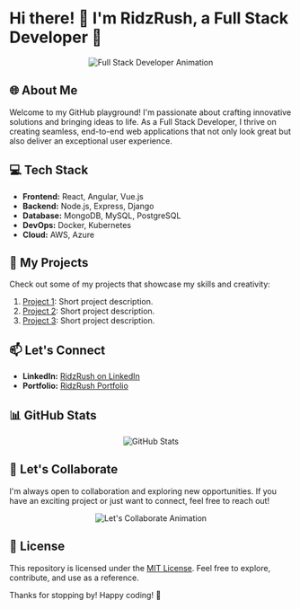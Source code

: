 # Hi there! 👋 I'm RidzRush, a Full Stack Developer 🚀

<p align="center">
  <img src="https://your-gif-url-here" alt="Full Stack Developer Animation">
</p>

## 🌐 About Me

Welcome to my GitHub playground! I'm passionate about crafting innovative solutions and bringing ideas to life. As a Full Stack Developer, I thrive on creating seamless, end-to-end web applications that not only look great but also deliver an exceptional user experience.

## 💻 Tech Stack

- **Frontend:** React, Angular, Vue.js
- **Backend:** Node.js, Express, Django
- **Database:** MongoDB, MySQL, PostgreSQL
- **DevOps:** Docker, Kubernetes
- **Cloud:** AWS, Azure

## 🚀 My Projects

Check out some of my projects that showcase my skills and creativity:

1. [Project 1](link-to-project-1): Short project description.
2. [Project 2](link-to-project-2): Short project description.
3. [Project 3](link-to-project-3): Short project description.

## 📫 Let's Connect

- **LinkedIn:** [RidzRush on LinkedIn](link-to-linkedin)
- **Portfolio:** [RidzRush Portfolio](link-to-portfolio)

## 📊 GitHub Stats

<p align="center">
  <img src="https://github-readme-stats.vercel.app/api?username=ridzrush&show_icons=true&theme=radical" alt="GitHub Stats">
</p>

## 🎉 Let's Collaborate

I'm always open to collaboration and exploring new opportunities. If you have an exciting project or just want to connect, feel free to reach out!

<p align="center">
  <img src="https://your-gif-url-here" alt="Let's Collaborate Animation">
</p>

## 📜 License

This repository is licensed under the [MIT License](LICENSE.md). Feel free to explore, contribute, and use as a reference.

Thanks for stopping by! Happy coding! 🚀
